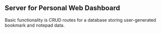 ## Server for Personal Web Dashboard

Basic functionality is CRUD routes for a database storing user-generated bookmark and notepad data.
